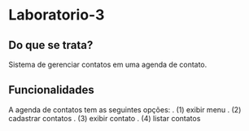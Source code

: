 # Laboratorio-3

## Do que se trata?
Sistema de gerenciar contatos em uma agenda de contato.
## Funcionalidades
A agenda de contatos tem as seguintes opções:
. (1) exibir menu
. (2) cadastrar contatos
. (3) exibir contato
. (4) listar contatos
